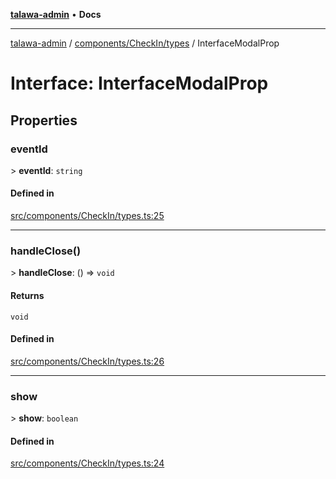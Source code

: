 [**talawa-admin**](../../../../README.md) • **Docs**

***

[talawa-admin](../../../../modules.md) / [components/CheckIn/types](../README.md) / InterfaceModalProp

# Interface: InterfaceModalProp

## Properties

### eventId

\> **eventId**: `string`

#### Defined in

[src/components/CheckIn/types.ts:25](https://github.com/PalisadoesFoundation/talawa-admin/blob/b465221425f3dcc638f77fbf5f1ccedb8e0dd082/src/components/CheckIn/types.ts#L25)

***

### handleClose()

\> **handleClose**: () =\> `void`

#### Returns

`void`

#### Defined in

[src/components/CheckIn/types.ts:26](https://github.com/PalisadoesFoundation/talawa-admin/blob/b465221425f3dcc638f77fbf5f1ccedb8e0dd082/src/components/CheckIn/types.ts#L26)

***

### show

\> **show**: `boolean`

#### Defined in

[src/components/CheckIn/types.ts:24](https://github.com/PalisadoesFoundation/talawa-admin/blob/b465221425f3dcc638f77fbf5f1ccedb8e0dd082/src/components/CheckIn/types.ts#L24)
